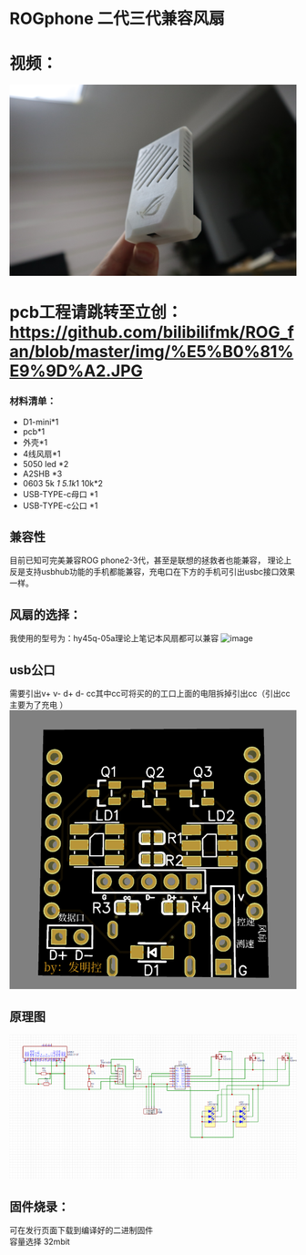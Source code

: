# ROGphone 二代三代兼容风扇 
# 视频：

 ![image](https://github.com/bilibilifmk/ROG_fan/blob/master/img/%E5%B0%81%E9%9D%A2.JPG)  

# pcb工程请跳转至立创：https://github.com/bilibilifmk/ROG_fan/blob/master/img/%E5%B0%81%E9%9D%A2.JPG


### 材料清单：  
* 	D1-mini*1
*  pcb*1
* 外壳*1
* 4线风扇*1
* 5050 led *2
* A2SHB *3
* 0603 5k *1  5.1k*1 10k*2 
* USB-TYPE-c母口 *1
* USB-TYPE-c公口 *1
## 兼容性
   目前已知可完美兼容ROG phone2-3代，甚至是联想的拯救者也能兼容， 理论上反是支持usbhub功能的手机都能兼容，充电口在下方的手机可引出usbc接口效果一样。
## 风扇的选择：
 我使用的型号为：hy45q-05a理论上笔记本风扇都可以兼容
 ![image](https://github.com/bilibilifmk/ROG_fan/blob/master/img/%E9%A3%8E%E6%89%87.jpg)  
 
## usb公口
 需要引出v+ v- d+ d- cc其中cc可将买的的工口上面的电阻拆掉引出cc（引出cc主要为了充电 ）
 ![image](https://github.com/bilibilifmk/ROG_fan/blob/master/img/pcb.png)  
 
## 原理图
 ![image](https://github.com/bilibilifmk/ROG_fan/blob/master/img/%E5%8E%9F%E7%90%86%E5%9B%BE.png)  

## 固件烧录：
可在发行页面下载到编译好的二进制固件  
容量选择 32mbit  
